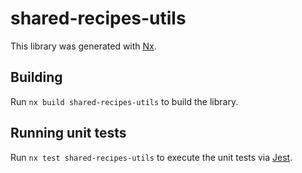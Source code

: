 # shared-recipes-utils

This library was generated with [Nx](https://nx.dev).

## Building

Run `nx build shared-recipes-utils` to build the library.

## Running unit tests

Run `nx test shared-recipes-utils` to execute the unit tests via [Jest](https://jestjs.io).
